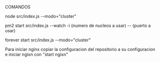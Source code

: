 COMANDOS

node src/index.js --modo="cluster"

pm2 start src/index.js --watch -i (numero de nucleos a usar) -- (puerto a usar)

forever start src/index.js --modo="cluster"


Para iniciar nginx copiar la configuracion del repositorio a su configuracion e iniciar ngixn con "start ngixn"